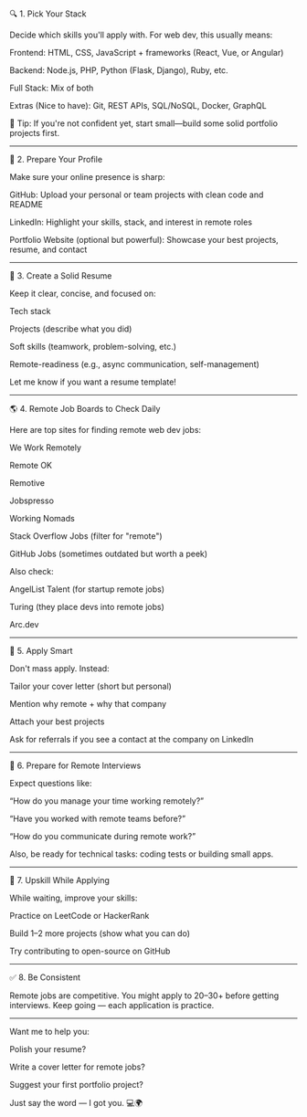 
🔍 1. Pick Your Stack

Decide which skills you'll apply with. For web dev, this usually means:

Frontend: HTML, CSS, JavaScript + frameworks (React, Vue, or Angular)

Backend: Node.js, PHP, Python (Flask, Django), Ruby, etc.

Full Stack: Mix of both

Extras (Nice to have): Git, REST APIs, SQL/NoSQL, Docker, GraphQL


📌 Tip: If you're not confident yet, start small—build some solid portfolio projects first.


---

💼 2. Prepare Your Profile

Make sure your online presence is sharp:

GitHub: Upload your personal or team projects with clean code and README

LinkedIn: Highlight your skills, stack, and interest in remote roles

Portfolio Website (optional but powerful): Showcase your best projects, resume, and contact



---

📝 3. Create a Solid Resume

Keep it clear, concise, and focused on:

Tech stack

Projects (describe what you did)

Soft skills (teamwork, problem-solving, etc.)

Remote-readiness (e.g., async communication, self-management)


Let me know if you want a resume template!


---

🌎 4. Remote Job Boards to Check Daily

Here are top sites for finding remote web dev jobs:

We Work Remotely

Remote OK

Remotive

Jobspresso

Working Nomads

Stack Overflow Jobs (filter for "remote")

GitHub Jobs (sometimes outdated but worth a peek)


Also check:

AngelList Talent (for startup remote jobs)

Turing (they place devs into remote jobs)

Arc.dev



---

🤝 5. Apply Smart

Don't mass apply. Instead:

Tailor your cover letter (short but personal)

Mention why remote + why that company

Attach your best projects

Ask for referrals if you see a contact at the company on LinkedIn



---

🎯 6. Prepare for Remote Interviews

Expect questions like:

“How do you manage your time working remotely?”

“Have you worked with remote teams before?”

“How do you communicate during remote work?”


Also, be ready for technical tasks: coding tests or building small apps.


---

🧠 7. Upskill While Applying

While waiting, improve your skills:

Practice on LeetCode or HackerRank

Build 1–2 more projects (show what you can do)

Try contributing to open-source on GitHub



---

✅ 8. Be Consistent

Remote jobs are competitive. You might apply to 20–30+ before getting interviews. Keep going — each application is practice.


---

Want me to help you:

Polish your resume?

Write a cover letter for remote jobs?

Suggest your first portfolio project?


Just say the word — I got you. 💻🌍

